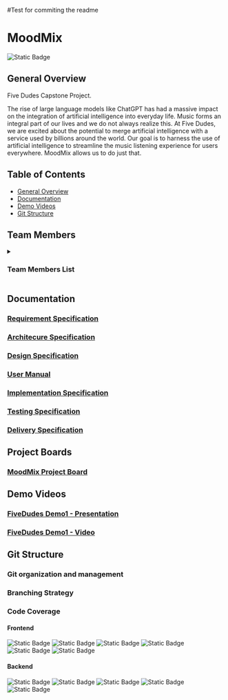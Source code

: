 #Test for commiting the readme

# MoodMix

![Static Badge](https://img.shields.io/badge/code_coverage-90%25-green)

## General Overview

Five Dudes Capstone Project.

The rise of large language models like ChatGPT has had a
massive impact on the integration of artificial intelligence into
everyday life. Music forms an integral part of our lives and we
do not always realize this. At Five Dudes, we are excited about
the potential to merge artificial intelligence with a service used
by billions around the world.
Our goal is to harness the use of artificial intelligence to
streamline the music listening experience for users
everywhere. MoodMix allows us to do just that.

## Table of Contents

- [General Overview](#general-overview)
- [Documentation](#documentation)
- [Demo Videos](#Demo-Videos)
- [Git Structure](#git-structure)

## Team Members

<details> <summary> <h3>Team Members List</h3></summary>
 <details>
    <summary>
    <h3>Gerrit Potgieter - 22508041</h3>
    </summary>
<h4>Team Manager</h4>
  Hi! Im Gerrit and i have a passion for all things coding. I have an especially big interest in Cyber Security and I hope that I have the oppurtunity to work with it more extensively in the future.
  <a href="https://www.linkedin.com/in/gerrit-jacobus-potgieter-a6a195281/">LinkedIn Profile</a>

</details>

<details>
    <summary>
    <h3>James Hardy - 22587901</h3>
    </summary>

I am a Third Year Computer Science Student at the University of Pretoria as of 2024, My main focuses are Integration and Databases.
<a href="https://www.linkedin.com/in/james-hardy-4b3088219/">LinkedIn Profile </a>

</details>

<details>
    <summary>
    <h3>Rhevan Kruger - 12345678</h3>
    </summary>

I prefer Backend over Frontend - not much of a Designer/Artist and I enjoy watching Rugby
<a href="https://www.linkedin.com/in/james-hardy-4b3088219/">LinkedIn Profile </a>

</details>

<details>
    <summary>
    <h3>Alex Pretorius - 12345678</h3>
    </summary>

I prefer Backend over Frontend - not much of a Designer/Artist and I enjoy watching Rugby
<a href="https://www.linkedin.com/in/james-hardy-4b3088219/">LinkedIn Profile </a>

</details>

<details>
    <summary>
    <h3>Ian van Wyk - 12345678</h3>
    </summary>

I prefer Backend over Frontend - not much of a Designer/Artist and I enjoy watching Rugby
<a href="https://www.linkedin.com/in/james-hardy-4b3088219/">LinkedIn Profile </a>

</details>

</details>

## Documentation

### [Requirement Specification](https://docs.google.com/document/d/1mMMg0Cxd9gTZ3OEz50kFmBzsM3dADk8l50SzYYrSedE/edit)

### [Architecure Specification](https://github.com/COS301-SE-2024/MiniProject8/blob/documentation/ArchitectureQADoc.pdf)

### [Design Specification](https://github.com/COS301-SE-2024/MiniProject8/blob/documentation/Design%20Specification.pdf)

### [User Manual](https://github.com/COS301-SE-2024/MiniProject8/blob/documentation/User_Manual.pdf)

### [Implementation Specification](https://github.com/COS301-SE-2024/MiniProject8/blob/documentation/ImplementationSpec.pdf)

### [Testing Specification](https://github.com/COS301-SE-2024/MiniProject8/blob/documentation/Testing_Specification.pdf)

### [Delivery Specification]()

## Project Boards

### [MoodMix Project Board](https://github.com/orgs/COS301-SE-2024/projects/86/views/1)

## Demo Videos

### [FiveDudes Demo1 - Presentation](https://github.com/COS301-SE-2024/MiniProject8/blob/documentation/Demo_Presentation1_8-4-2024%20-%20Audio.pptx)

### [FiveDudes Demo1 - Video]()

## Git Structure

### Git organization and management

### Branching Strategy





### Code Coverage







#### Frontend

![Static Badge](https://img.shields.io/badge/React-black?logo=React&logoColor=%2361DAFB)
![Static Badge](https://img.shields.io/badge/Tailwind-black?logo=Tailwind%20CSS&logoColor=%2306B6D4)
![Static Badge](https://img.shields.io/badge/CSS-black?logo=CSS3&logoColor=%231572B6)
![Static Badge](https://img.shields.io/badge/Javascript%20JSX-black?logo=Javascript&logoColor=%23F7DF1E)
![Static Badge](https://img.shields.io/badge/Next%20JS-white?logo=Next.js&logoColor=%23000000)
![Static Badge](https://img.shields.io/badge/Typescript-black?logo=TypeScript&logoColor=%233178C6)

#### Backend

![Static Badge](https://img.shields.io/badge/Supabase-black?logo=supabase)
![Static Badge](https://img.shields.io/badge/Docker-black?logo=docker&logoColor=%232496ED)
![Static Badge](https://img.shields.io/badge/Typescript-black?logo=TypeScript&logoColor=%233178C6)
![Static Badge](https://img.shields.io/badge/npm-black?logo=npm&logoColor=%23CB3837)
![Static Badge](https://img.shields.io/badge/Deno-white?logo=Deno&logoColor=%23000000)

